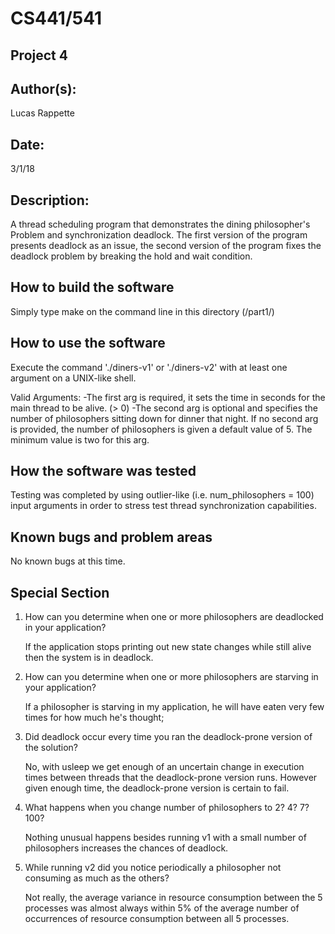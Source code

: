 # CS441/541
## Project 4

## Author(s):

Lucas Rappette

## Date:

3/1/18


## Description:

A thread scheduling program that demonstrates the dining philosopher's Problem
and synchronization deadlock. The first version of the program presents deadlock as an issue,
the second version of the program fixes the deadlock problem by breaking the
hold and wait condition.


## How to build the software

Simply type make on the command line in this directory (/part1/)  


## How to use the software

Execute the command './diners-v1' or './diners-v2' with at least one argument
on a UNIX-like shell.

Valid Arguments:
-The first arg is required, it sets the time in seconds for the main thread to be alive. (> 0)
-The second arg is optional and specifies the number of philosophers sitting down for
dinner that night. If no second arg is provided, the number of philosophers is
given a default value of 5. The minimum value is two for this arg.


## How the software was tested

Testing was completed by using outlier-like (i.e. num_philosophers = 100) input arguments in order to stress
test thread synchronization capabilities.


## Known bugs and problem areas

No known bugs at this time.

## Special Section

1. How can you determine when one or more philosophers are deadlocked in your application?

    If the application stops printing out new state changes while still alive then the system is in deadlock.

2. How can you determine when one or more philosophers are starving in your application?

    If a philosopher is starving in my application, he will have eaten very few times for how much he's thought;

3. Did deadlock occur every time you ran the deadlock-prone version of the solution?

    No, with usleep we get enough of an uncertain change in execution times between threads that the deadlock-prone version runs. However given enough time, the deadlock-prone version is certain to fail.

4. What happens when you change number of philosophers to 2? 4? 7? 100?

   Nothing unusual happens besides running v1 with a small number of philosophers increases the chances of deadlock.

5. While running v2 did you notice periodically a philosopher not consuming as much as the others?

    Not really, the average variance in resource consumption between the 5 processes was almost always within 5% of
    the average number of occurrences of resource consumption between all 5 processes. 
